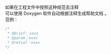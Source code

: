 如果在工程文件中按照这种规范去注释  
可以使用 Doxygen 软件自动根据注释生成帮助文档 。  
范例：  
~~~c
/*
 * @brief: xxxx
 * @param：xxxx
 * @retval：xxxx
*/
~~~